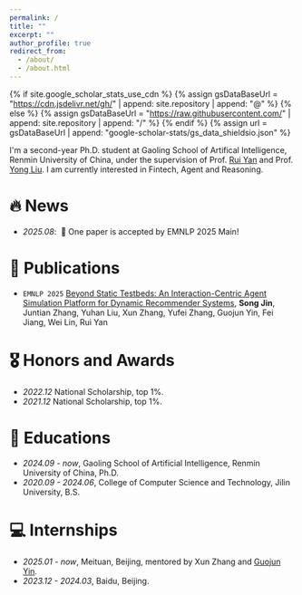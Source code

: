 ```yaml
---
permalink: /
title: ""
excerpt: ""
author_profile: true
redirect_from: 
  - /about/
  - /about.html
---
```


{% if site.google_scholar_stats_use_cdn %}
{% assign gsDataBaseUrl = "https://cdn.jsdelivr.net/gh/" | append: site.repository | append: "@" %}
{% else %}
{% assign gsDataBaseUrl = "https://raw.githubusercontent.com/" | append: site.repository | append: "/" %}
{% endif %}
{% assign url = gsDataBaseUrl | append: "google-scholar-stats/gs_data_shieldsio.json" %}

<span class='anchor' id='about-me'></span>

I'm a second-year Ph.D. student at Gaoling School of Artifical Intelligence, Renmin University of China, under the supervision of Prof. <a href="https://scholar.google.com/citations?user=eLw6g-UAAAAJ">Rui Yan</a> and Prof. <a href="https://scholar.google.com/citations?user=eLw6g-UAAAAJ](https://scholar.google.com/citations?user=vVhmzbAAAAAJ&hl)">Yong Liu</a>. I am currently interested in Fintech, Agent and Reasoning.


# 🔥 News
- *2025.08*: &nbsp;🎉 One paper is accepted by EMNLP 2025 Main!

# 📝 Publications 
- ``EMNLP 2025`` [Beyond Static Testbeds: An Interaction-Centric Agent Simulation Platform for Dynamic Recommender Systems](https://arxiv.org/abs/2505.16429), **Song Jin**, Juntian Zhang, Yuhan Liu, Xun Zhang, Yufei Zhang, Guojun Yin, Fei Jiang, Wei Lin, Rui Yan

<!-- # 📝 Publications 

<div class='paper-box'><div class='paper-box-image'><div><div class="badge">CVPR 2016</div><img src='images/500x300.png' alt="sym" width="100%"></div></div>
<div class='paper-box-text' markdown="1">

[Deep Residual Learning for Image Recognition](https://openaccess.thecvf.com/content_cvpr_2016/papers/He_Deep_Residual_Learning_CVPR_2016_paper.pdf)

**Kaiming He**, Xiangyu Zhang, Shaoqing Ren, Jian Sun

[**Project**](https://scholar.google.com/citations?view_op=view_citation&hl=zh-CN&user=DhtAFkwAAAAJ&citation_for_view=DhtAFkwAAAAJ:ALROH1vI_8AC) <strong><span class='show_paper_citations' data='DhtAFkwAAAAJ:ALROH1vI_8AC'></span></strong>
- Lorem ipsum dolor sit amet, consectetur adipiscing elit. Vivamus ornare aliquet ipsum, ac tempus justo dapibus sit amet. 
</div>
</div>

- [Lorem ipsum dolor sit amet, consectetur adipiscing elit. Vivamus ornare aliquet ipsum, ac tempus justo dapibus sit amet](https://github.com), A, B, C, **CVPR 2020** -->

# 🎖 Honors and Awards
- *2022.12* National Scholarship, top 1%.
- *2021.12* National Scholarship, top 1%.

# 📖 Educations
- *2024.09 - now*, Gaoling School of Artificial Intelligence, Renmin University of China, Ph.D.
- *2020.09 - 2024.06*, College of Computer Science and Technology, Jilin University, B.S.

<!-- # 💬 Invited Talks
- *2021.06*, Lorem ipsum dolor sit amet, consectetur adipiscing elit. Vivamus ornare aliquet ipsum, ac tempus justo dapibus sit amet. 
- *2021.03*, Lorem ipsum dolor sit amet, consectetur adipiscing elit. Vivamus ornare aliquet ipsum, ac tempus justo dapibus sit amet.  \| [\[video\]](https://github.com/) -->

# 💻 Internships
- *2025.01 - now*, Meituan, Beijing, mentored by Xun Zhang and [Guojun Yin](https://gjyin.github.io/).
- *2023.12 - 2024.03*, Baidu, Beijing.

# &nbsp;&nbsp;&nbsp;
<script type="text/javascript" id="clustrmaps" src="//clustrmaps.com/map_v2.js?d=29hIXgkmYwSDnTbNoex3hcJy3TESQ4-cpM21lTZR6zQ&cl=ffffff&w=a"></script>
